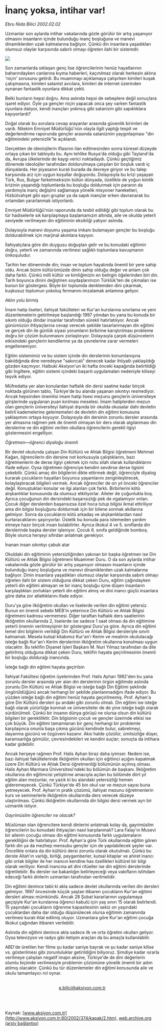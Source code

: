 # İnanç yoksa, intihar var!

*Ebru Nida Bilici 2002.02.02*

<div>
 <p class="spot">
  Uzmanlar son aylarda intihar vakalarında gözle görülür bir artış yaşanıyor olmasını insanların içinde bulunduğu inanç boşluğuna ve manevi dinamiklerden uzak kalmalarına bağlıyor. Çünkü din insanlara yaşadıkları olumsuz olaylar karşısında sabırlı olmayı öğreten ilahi bir sistemdir.
 </p>
 <p class="metin">
 </p>
 <img border="0" src="/web/20020521193519im_/http://www.aksiyon.com.tr/2002/374/resimler/inanc.jpg"/>
 <p class="metin">
  Son zamanlarda sıklaşan genç lise öğrencilerinin henüz hayatlarının baharındayken canlarına kıyma haberleri, kaçınılmaz olarak herkesin aklına 'niçin' sorusunu getirdi. Bu muammayı açıklamaya çalışırken kimileri kuşak çatışmasına, kimileri satanist avcılara, kimileri de internet üzerinden oynanan fantastik oyunlara dikkat çekti.
 </p>
 <p class="metin">
  Belki bunların hepsi doğru. Ama aslında hepsi de sebeplere değil sonuçlara işaret ediyor. Öyle ya gençler niçin yapacak onca şey varken fantastik oyunlara dalıyor, kendi inançları yokmuş gibi satanizm gibi sapıklıklara kayıyorlardı?
 </p>
 <p class="metin">
  Doğal olarak bu sorulara cevap arayanlar arasında güvenlik birimleri de vardı. Nitekim Emniyet Müdürlüğü'nün olayla ilgili yaptığı tespit ve değerlendirme raporunda gençler arasında satanizmin yaygınlaşması "din eğitimindeki yetersizlik"le açıklandı.
 </p>
 <p class="metin">
  Gerçekten de ideolojilerin iflasının ilan edilmesinden sonra küresel düzeyde ortaya çıkan bir tabloydu bu. Aynı tehlike Rusya'da olduğu gibi Tayland'da da, Avrupa ülkelerinde de kaygı verici noktadaydı. Çünkü geçtiğimiz dönemde ideolojiler tarafından doldurulmaya çalışılan bir boşluk vardı iç dünyalarda. Her piyasanın kuralı burada da devreye giriyor ve bu talep karşısında arz için uygun koşullar doğuyordu. Dolayısıyla bu krizi yaşayan Türk, Rus, Bulgar farketmeksizin bütün dünyada, özellikle de yoğun kimlik krizinin yaşandığı toplumlarda bu boşluğu doldurmak için paranın da yardımıyla inanç değişimi sağlamaya yönelik misyoner hareketleri, Hizbülvahşet gibi aşırı gruplar ya da sapık inançlar erken davranarak bu ortamdan yararlanmak istiyorlardı.
 </p>
 <p class="metin">
  Emniyet Müdürlüğü'nün raporunda da tesbit edildiği gibi toplum olarak bu tür hadiselerle sık karşılaşmaya başlamamızın altında, aile ve okulda yeterli seviyede verilmeyen din eğitiminin eksikliği yatıyor aslında.
 </p>
 <p class="metin">
  Dolayısıyla manevi doyumu yaşama imkanı bulamayan gençler bu boşluğu doldurabilmek için marjinal akımlara kayıyor.
 </p>
 <p class="metin">
  İlahiyatçılara göre din duygusu doğuştan gelir ve bu konudaki eğitimin doğru, yeterli ve zamanında verilmesi sağlıklı toplumlara kavuşmanın önkoşuludur.
 </p>
 <p class="metin">
  Tarihin her döneminde din; insan ve toplum hayatında önemli bir yere sahip oldu. Ancak bizim kültürümüzde dinin sahip olduğu değer ve anlam çok daha farklı. Çünkü milli kültür ve kimliğimizin en belirgin öğelerinden biri din. Tarih boyunca dinini değiştiren soydaşlarımızın Türklük'ten de çıkmaları ise bunun bir göstergesi. Böyle bir toplumda denklemden dini çıkarmak, kuşkusuz toplumun yokoluş fermanını imzalamak anlamına geliyor.
 </p>
 <p class="metin">
  <i>
   Aklın yolu birmiş
  </i>
 </p>
 <p class="metin">
  İmam hatip liseleri, ilahiyat fakülteleri ve Kur'an kurslarına sınırlama ve yeni düzenlemelerin getirilmeye başlandığı 1997 yılından bu yana bu konuda bir sıkıntı olduğu dindar insanlar tarafından sürekli hatırlatılıyor. Ancak günümüzün ihtiyaçlarına cevap verecek şekilde tasarlanmayan din eğitimi ve gerçek din ile günlük siyasi yorumların birbirine karıştırılması probleme doğru bir çözüm bulunmasını zorlaştırıyor. Dolayısıyla çarpık düşüncelerin etkisindeki gençlerin kendilerine ya da çevrelerine zarar vermeleri engellenemiyor.
 </p>
 <p class="metin">
  Eğitim sistemimiz ve bu sistem içinde din derslerinin konumlanışına bakıldığında dine neredeyse "sakıncalı" denecek kadar ihtiyatlı yaklaşıldığı gözden kaçmıyor. Halbuki Aksiyon'un iki hafta önceki kapağında belirtildiği gibi İngiltere, eğitim sistemi içindeki başarılı uygulamaları nedeniyle kiliseyi teşvik ediyor.
 </p>
 <p class="metin">
  Müfredatta yer alan konulardan haftalık din dersi saatine kadar birçok noktada görünen tablo, Türkiye'de bu alanda yaşanan sıkıntıyı resmediyor. Ancak hepsinden önemlisi imam hatip lisesi mezunu gençlerin üniversiteye girişlerinde uygulanan puan kırılması meselesi. İmam hatiplerden mezun olan gençlerin üniversiteyi ilahiyat dışında bir okulda okusalar dahi devletin belirli kademelerine gelememeleri de devletin din eğitimi konusuna yaklaşımını ortaya koyuyor. Dolayısıyla din dersinin zorunlu dersler arasında yer almasına rağmen pek de önemli olmayan bir ders olarak algılanması din derslerine ve din eğitimi verilen okullara öğrencilerin gerekli ilgiyi göstermesini engelliyor.
 </p>
 <p class="metin">
  <i>
   Öğretmen—öğrenci diyaloğu önemli
  </i>
 </p>
 <p class="metin">
  Bir devlet okulunda çalışan Din Kültürü ve Ahlak Bilgisi öğretmeni Mehmet Kağan, öğrencilerin din dersine not korkusuyla çalıştıklarını, bazı öğretmenlerin de derse ilgiyi çekmek için notu silah olarak kullandıklarını ifade ediyor. Oysa öğretmen öğrenciye kendini sevdirse derse ilgisini çekebilir. Çünkü amaç din bilgilerini dikte ettirmek değil, öğrenciyle diyalog kurarak çocukların hayatları boyunca yaşamlarını zenginleştirecek, kolaylaştıracak bilgileri vermek. Ancak öğrenciler de on yıl önceki öğrenciler değil. Konuştukları konular ve ilgi alanları çok farklı. Birbirlerini kötü alışkanlıklar konusunda da olumsuz etkiliyorlar. Aileler de çoğunlukla boş. Ayrıca çocuğunun din dersindeki başarısızlığı pek de ırgalamıyor onları. Çocuk diğer derslerden başarısızsa özel hoca tutup bilgisi ikmal ettiriliyor ama din bilgisi boşluğunu doldurmak için bir bilene sormak akıllarına gelmiyor. Sonra da çocuklarını kötü arkadaş ve alışkanlıklardan nasıl kurtaracaklarını şaşırıyorlar. Üstelik bu konuda para istemeden yardım etmeye hazır birçok insan bulabilirler. Ayrıca ilkokul 4 ve 5. sınıflarda din derslerinde başka dersler işleniyor. Çocuk 6. sınıfa geldiğinde bomboş. Böyle olunca herşeyi sıfırdan anlatmak gerekiyor.
 </p>
 <p class="metin">
  İnanan insan sıkıntıyı çabuk atar
 </p>
 <p class="metin">
  Okuldaki din eğitiminin yetersizliğinden yakınan bir başka öğretmen ise Din Kültürü ve Ahlak Bilgisi öğretmeni Muammer Duru. O da son aylarda intihar vakalarında gözle görülür bir artış yaşanıyor olmasını insanların içinde bulunduğu inanç boşluğuna ve manevi dinamiklerden uzak kalmalarına bağlıyor. Dinin insanlara yaşadıkları olumsuz olaylar karşısında sabırlı olmayı öğreten ilahi bir sistem olduğuna dikkat çeken Duru, eğitim çağındayken yeterli din eğitimi almayan ve bir inanç boşluğu içine düşen insanların karşılaştıkları zorlukları yeterli din eğitimi almış ve dini inancı güçlü insanlara göre daha zor atlattıklarını ifade ediyor.
 </p>
 <p class="metin">
  Duru'ya göre ilköğretim okulları ve liselerde verilen din eğitimi yetersiz. Bunun en önemli sebebi MEB'in yeterince Din Kültürü ve Ahlak Bilgisi öğretmeni kadrosu vermemesi. Diğer taraftan haftalık ders saatlerinin ilköğretim okullarında 2, liselerde ise sadece 1 saat olması da din eğitimine yeterli önemin verilmeyişinin bir göstergesi Duru'ya göre. Ayrıca din eğitimi temel dini bilgilerin verildiği Din Kültürü ve Ahlak Bilgisi dersleriyle sınırlı kalmamalı. Mesela kutsal kitabımız Kur'an'ı Kerim ve mealinin okutulacağı isteğe bağlı Kur'an'ı Kerim derslerinin ilköğretim okullarına konulması uygun olacaktır. Bu teklifin Diyanet İşleri Başkanı M. Nuri Yılmaz tarafından da dile getirilmiş olduğuna dikkat çeken Duru, teklifin hayata geçirilmesinin önemli bir boşluğu doldurağı inancında.
 </p>
 <p class="metin">
  İsteğe bağlı din eğitimi hayata geçirilsin
 </p>
 <p class="metin">
  İlahiyat Fakültesi öğretim üyelerinden Prof. Halis Ayhan 1982'den bu yana zorunlu dersler arasında yer alan din derslerinin örgün eğitimde aslında zorunlu Din Kültürü ve Ahlak Bilgisi ve isteğe bağlı Din Eğitimi şeklinde öngörüldüğünü ancak herhangi bir şekilde planlanmadığını ifade ediyor. Bu yüzden isteğe bağlı din eğitimi henüz hayata geçirilmemiş. Prof. Ayhan'a göre Din Kültürü dersleri şu andaki gibi zorunlu olmalı. Din eğitimi ise isteğe bağlı olarak yürürlüğe konmalı ve üniversiteler de de yine isteğe bağlı olarak sürdürülmeli. Çünkü bir insanın dünya görüşü ne olursa olsun din kültürü bilgileri bir gerekliliktir. Din bilgisinin çocuk ve gençler üzerinde etkisi ise çok büyük. Din eğitimi tamamlanan bir genç herhangi bir problemle karşılaşınca onunla başa çıkma gücünü kendinde bulur, sabretmeyi, dayanma gücünü ve özgüveni kazanır. Aksi halde çözülür, ümitsizliğe düşer, karamsarlığa gömülür, çevresindekileri ve kendini suçlar; sonuçta da intihara kadar gidebilir.
 </p>
 <p class="metin">
  Ancak herşeye rağmen Prof. Halis Ayhan biraz daha iyimser. Nedeni ise, bazı ilahiyat fakültelerinde ilköğretim okulları için eğitimci açığını kapatmak üzere Din Kültürü ve Ahlak Dersi öğretmenliği bölümünün açılmış olması. Halis Ayhan Marmara Üniversitesi'ndeki bu bölümün de başkanı. İlköğretim okullarına din eğitimcisi yetiştirme amacıyla açılan bu bölümde dört yıl eğitim alan mezunlar, ne yazık ki bu alandaki yetersizliği hemen gideremeyecek. Çünkü Türkiye'de 45 bin okul var ve mezun sayısı buna yetmeyecek. Prof. Ayhan'ın pratik çözümü, ilahiyat mezunu öğretmenlerin kurs ve seminerlerle ilköğretim okullarında ders verecek düzeye ulaştırılması. Çünkü ilköğretim okullarında din bilgisi dersi vermek ayrı bir uzmanlık istiyor.
 </p>
 <p class="metin">
  <i>
   Gayrimüslim öğrenciler ne olacak?
  </i>
 </p>
 <p class="metin">
  Müslüman olan öğrencilere kendi dinlerini anlatmak kolay da, gayrimüslim öğrencilerin bu konudaki ihtiyaçları nasıl karşılanmalı? Lara Falay'ın Musevi bir ailenin çocuğu olması din eğitimi konusunda farklı uygulamaların gerekliliğini de hatırlatıyor. Prof. Ayhan'a göre Türk okullarında eğitim gören farklı din ya da mezhep mensubu gençler için de yapılabilecek şeyler var. Öncelikle onlara da din kültürü dersi zorunlu olarak okutulmalı. Çünkü bu derste Allah'ın varlığı, birliği, peygamberler, kutsal kitaplar ve ahiret inancı gibi ortak bilgiler ile her inancın kendine has özellikleri kültürel  bir bilgi olarak veriliyor. Kendi inancına ait dini ritüeller ise din eğitimi derslerinde öğretilebilir. Bu dersler ise bakanlığın belirleyeceği veya vakıfların istihdam edeceği farklı dinlerin uzmanları tarafından verilmelidir.
 </p>
 <p class="metin">
  Din eğitimi denince tabii ki akla sadece devlet okullarında verilen din dersleri gelmiyor. 1997 öncesinde küçük yaştan itibaren çocukların Kur'an eğitimi dersleri alması mümkündü. Ancak  28 Şubat kararlarının uygulamaya geçişiyle Kur'an kurslarına öğrenci kabulü için yaş sınırı 15 olarak belirlendi. 15 yaşındaki çocukların öğrenme kapasitesinin sekiz on yaşındaki çocuklardan daha dar olduğu düşünülecek olursa eğitimin zamanında verilmesi kuralı ihlal edilmiş oluyor. Uzmanlara göre Kur'an eğitimi çocuğa ilkokul çağından itibaren verilebilir.
 </p>
 <p class="metin">
  Aslında din eğitimi denince akla sadece ilk ve orta öğretim okulları geliyor. Oysa televizyon ve radyo gibi iletişim araçları da bu amaçla kullanılabilir.
 </p>
 <p class="metin">
  ABD'de üretilen her filme şu kadar saniye bayrak ve şu kadar saniye kilise vs. gösterilmesi gibi zorunluluklar getirildiğini biliyoruz. Şimdiye kadar ısrarla verilmeye çalışılan negatif imajın aksine, Türkiye'de de dini değerlerin olumlu biçimde verilmesiyle problemin çözümüne yönelik önemli bir adım atılmış olacaktır. Çünkü bu tür düzenlemeler din eğitimi konusunda aile ve okulu tamamlayıcı rol oynar.
 </p>
 <br/>
 <center>
  <a class="anaorta" href="http://web.archive.org/web/20020521193519/mailto:e.bilici@aksiyon.com.tr">
   e.bilici@aksiyon.com.tr
  </a>
 </center>
 <br/>
 <br/>
 <br/>
</div>

Kaynak: [www.aksiyon.com.tr](http://www.aksiyon.com.tr:80/2002/374/kapak/2.htm), [web.archive.org (arşiv bağlantısı)](http://web.archive.org/web/20020521193519/http://www.aksiyon.com.tr:80/2002/374/kapak/2.htm)

